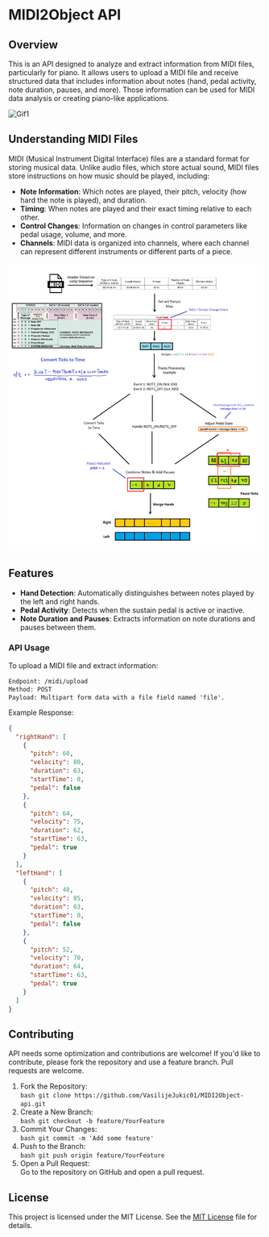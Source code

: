 # MIDI2Object API

## Overview
This is an API designed to analyze and extract information from MIDI files, particularly for piano. It allows users to upload a MIDI file and receive structured data that includes information about notes (hand, pedal activity, note duration, pauses, and more). Those information can be used for MIDI data analysis or creating piano-like applications.

<img src="images/api-usage.gif" alt="Gif1">

## Understanding MIDI Files
MIDI (Musical Instrument Digital Interface) files are a standard format for storing musical data. Unlike audio files, which store actual sound, MIDI files store instructions on how music should be played, including:

- **Note Information**: Which notes are played, their pitch, velocity (how hard the note is played), and duration.
- **Timing**: When notes are played and their exact timing relative to each other.
- **Control Changes**: Information on changes in control parameters like pedal usage, volume, and more.
- **Channels**: MIDI data is organized into channels, where each channel can represent different instruments or different parts of a piece.

<img src="images/extraction.png" alt="Alg">

## Features
- **Hand Detection**: Automatically distinguishes between notes played by the left and right hands.
- **Pedal Activity**: Detects when the sustain pedal is active or inactive.
- **Note Duration and Pauses**: Extracts information on note durations and pauses between them.

### API Usage
To upload a MIDI file and extract information:
```
Endpoint: /midi/upload
Method: POST
Payload: Multipart form data with a file field named 'file'.
```

Example Response:
```json
{
  "rightHand": [
    {
      "pitch": 60,
      "velocity": 80,
      "duration": 63,
      "startTime": 0,
      "pedal": false
    },
    {
      "pitch": 64,
      "velocity": 75,
      "duration": 62,
      "startTime": 63,
      "pedal": true
    }
  ],
  "leftHand": [
    {
      "pitch": 48,
      "velocity": 85,
      "duration": 63,
      "startTime": 0,
      "pedal": false
    },
    {
      "pitch": 52,
      "velocity": 70,
      "duration": 64,
      "startTime": 63,
      "pedal": true
    }
  ]
}

```
## Contributing
API needs some optimization and contributions are welcome! If you'd like to contribute, please fork the repository and use a feature branch. Pull requests are welcome.

1. Fork the Repository: <br>
```bash git clone https://github.com/VasilijeJukic01/MIDI2Object-api.git```
2. Create a New Branch: <br>
```bash git checkout -b feature/YourFeature```
3. Commit Your Changes: <br>
```bash git commit -m 'Add some feature'```
4. Push to the Branch: <br>
```bash git push origin feature/YourFeature```
5. Open a Pull Request: <br>
Go to the repository on GitHub and open a pull request.

## License
This project is licensed under the MIT License. See the [MIT License](LICENSE) file for details.
